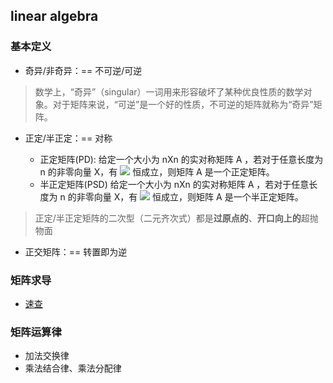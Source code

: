 ## linear algebra

### 基本定义

- 奇异/非奇异：== 不可逆/可逆

> 数学上，“奇异”（singular）一词用来形容破坏了某种优良性质的数学对象。对于矩阵来说，“可逆”是一个好的性质，不可逆的矩阵就称为“奇异”矩阵。

- 正定/半正定：== 对称

  - 正定矩阵(PD):  给定一个大小为 nXn 的实对称矩阵 A ，若对于任意长度为 n 的非零向量 X，有 ![](https://www.zhihu.com/equation?tex=X%5ETAX%3E0) 恒成立，则矩阵 A 是一个正定矩阵。  
  - 半正定矩阵(PSD)  给定一个大小为 nXn 的实对称矩阵 A ，若对于任意长度为 n 的非零向量 X，有 ![](https://www.zhihu.com/equation?tex=X%5ETAX≥0) 恒成立，则矩阵 A 是一个半正定矩阵。

> 正定/半正定矩阵的二次型（二元齐次式）都是**过原点的**、**开口向上的**超抛物面

- 正交矩阵：== 转置即为逆

### 矩阵求导

- [速查](https://xfdj.github.io/2020/08/16/矩阵微积分公式速查/)

### 矩阵运算律

- 加法交换律
- 乘法结合律、乘法分配律

